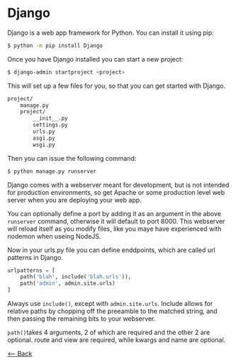 # Django

Django is a web app framework for Python. You can install it using pip:

```bash
$ python -m pip install Django
```

Once you have Django installed you can start a new project:

```bash
$ django-admin startproject <project>
```

This will set up a few files for you, so that you can get started with Django.

```bash
project/
    manage.py
    project/
        __init__.py
        settings.py
        urls.py
        asgi.py
        wsgi.py
```

Then you can issue the following command:

```bash
$ python manage.py runserver
```

Django comes with a webserver meant for development, but is not intended for production environments, so get Apache or some production level web server when you are deploying your web app.

You can optionally define a port by adding it as an argument in the above `runserver` command, otherwise it will default to port 8000. This webserver will reload itself as you modify files, like you maye have experienced with nodemon when useing NodeJS.

Now in your urls.py file you can define enddpoints, which are called url patterns in Django.

```python
urlpatterns = [
    path('blah', include('blah.urls')),
    path('admin', admin.site.urls)
]
```

Always use `include()`, except with `admin.site.urls`. Include allows for relative paths by chopping off the preeamble to the matched string, and then passing the remaining bits to your webserver.

`path()`takes 4 arguments, 2 of which are required and the other 2 are optional.
route and view are required, while kwargs and name are optional.

[<-- Back](../README.md)
